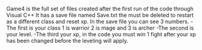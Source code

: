 Game4 is the full set of files created after the first run of the code through Visual C++
It has a save file named Save.txt the must be deleted to restart as a different class and reset xp. 
In the save file you can see 3 numbers. 
      -The first is your class 1 is warrior 2 is mage and 3 is archer
      -The second is your level.
      -The third your xp, in the code you must win 1 fight after your xp has been changed before the leveling will apply.
